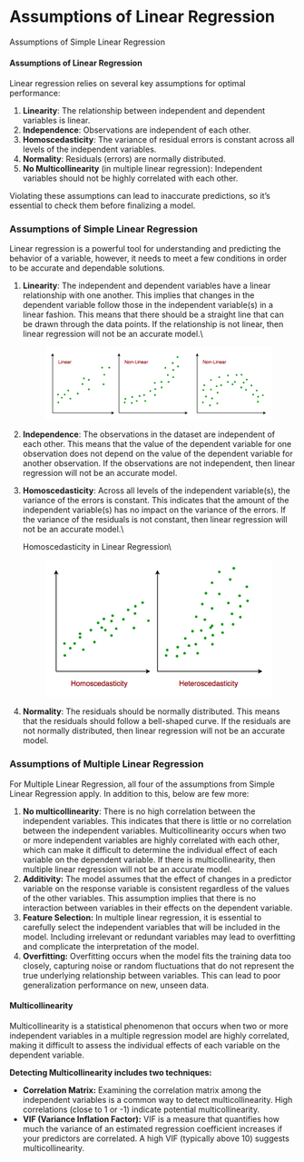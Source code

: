 # Assumptions of Linear Regression

Assumptions of Simple Linear Regression

#### **Assumptions of Linear Regression**

####

Linear regression relies on several key assumptions for optimal performance:

1. **Linearity**: The relationship between independent and dependent variables is linear.
2. **Independence**: Observations are independent of each other.
3. **Homoscedasticity**: The variance of residual errors is constant across all levels of the independent variables.
4. **Normality**: Residuals (errors) are normally distributed.
5. **No Multicollinearity** (in multiple linear regression): Independent variables should not be highly correlated with each other.

Violating these assumptions can lead to inaccurate predictions, so it’s essential to check them before finalizing a model.

### Assumptions of Simple Linear Regression <a href="#assumptions-of-simple-linear-regression" id="assumptions-of-simple-linear-regression"></a>

Linear regression is a powerful tool for understanding and predicting the behavior of a variable, however, it needs to meet a few conditions in order to be accurate and dependable solutions.&#x20;

1.  **Linearity**: The independent and dependent variables have a linear relationship with one another. This implies that changes in the dependent variable follow those in the independent variable(s) in a linear fashion. This means that there should be a straight line that can be drawn through the data points. If the relationship is not linear, then linear regression will not be an accurate model.\


    <figure><img src="../../../../../.gitbook/assets/ml-assumptions-of-linear-regression-min.png" alt=""><figcaption></figcaption></figure>
2. **Independence**: The observations in the dataset are independent of each other. This means that the value of the dependent variable for one observation does not depend on the value of the dependent variable for another observation. If the observations are not independent, then linear regression will not be an accurate model.
3.  **Homoscedasticity**: Across all levels of the independent variable(s), the variance of the errors is constant. This indicates that the amount of the independent variable(s) has no impact on the variance of the errors. If the variance of the residuals is not constant, then linear regression will not be an accurate model.\


    Homoscedasticity in Linear Regression\


    <div align="left"><figure><img src="../../../../../.gitbook/assets/ml-assumptions-of-regression-homoscedasticity-min.png" alt=""><figcaption></figcaption></figure></div>
4. **Normality**: The residuals should be normally distributed. This means that the residuals should follow a bell-shaped curve. If the residuals are not normally distributed, then linear regression will not be an accurate model.

### Assumptions of Multiple Linear Regression <a href="#assumptions-of-multiple-linear-regression" id="assumptions-of-multiple-linear-regression"></a>

For Multiple Linear Regression, all four of the assumptions from Simple Linear Regression apply. In addition to this, below are few more:

1. **No multicollinearity**: There is no high correlation between the independent variables. This indicates that there is little or no correlation between the independent variables. Multicollinearity occurs when two or more independent variables are highly correlated with each other, which can make it difficult to determine the individual effect of each variable on the dependent variable. If there is multicollinearity, then multiple linear regression will not be an accurate model.
2. **Additivity:** The model assumes that the effect of changes in a predictor variable on the response variable is consistent regardless of the values of the other variables. This assumption implies that there is no interaction between variables in their effects on the dependent variable.
3. **Feature Selection:** In multiple linear regression, it is essential to carefully select the independent variables that will be included in the model. Including irrelevant or redundant variables may lead to overfitting and complicate the interpretation of the model.
4. **Overfitting:** Overfitting occurs when the model fits the training data too closely, capturing noise or random fluctuations that do not represent the true underlying relationship between variables. This can lead to poor generalization performance on new, unseen data.

#### **Multicollinearity**

Multicollinearity is a statistical phenomenon that occurs when two or more independent variables in a multiple regression model are highly correlated, making it difficult to assess the individual effects of each variable on the dependent variable.

**Detecting Multicollinearity includes two techniques:**

* **Correlation Matrix:** Examining the correlation matrix among the independent variables is a common way to detect multicollinearity. High correlations (close to 1 or -1) indicate potential multicollinearity.
* **VIF (Variance Inflation Factor):** VIF is a measure that quantifies how much the variance of an estimated regression coefficient increases if your predictors are correlated. A high VIF (typically above 10) suggests multicollinearity.



